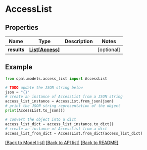 # AccessList


## Properties

Name | Type | Description | Notes
------------ | ------------- | ------------- | -------------
**results** | [**List[Access]**](Access.md) |  | [optional] 

## Example

```python
from opal.models.access_list import AccessList

# TODO update the JSON string below
json = "{}"
# create an instance of AccessList from a JSON string
access_list_instance = AccessList.from_json(json)
# print the JSON string representation of the object
print(AccessList.to_json())

# convert the object into a dict
access_list_dict = access_list_instance.to_dict()
# create an instance of AccessList from a dict
access_list_from_dict = AccessList.from_dict(access_list_dict)
```
[[Back to Model list]](../README.md#documentation-for-models) [[Back to API list]](../README.md#documentation-for-api-endpoints) [[Back to README]](../README.md)


